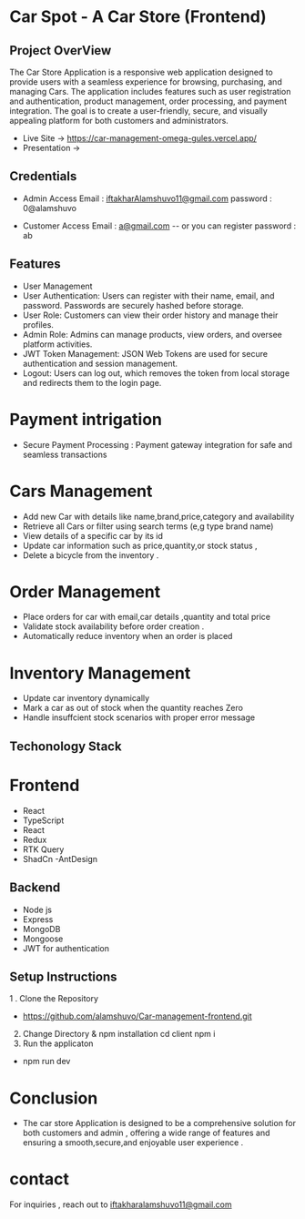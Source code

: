 # Car Spot - A Car Store (Frontend)



## Project OverView 
The Car Store Application is a responsive web application designed to provide users with a seamless experience for browsing, purchasing, and managing Cars. The application includes features such as user registration and authentication, product management, order processing, and payment integration. The goal is to create a user-friendly, secure, and visually appealing platform for both customers and administrators.

- Live Site -> https://car-management-omega-gules.vercel.app/
- Presentation -> 
## Credentials 
- Admin Access 
  Email : iftakharAlamshuvo11@gmail.com 
  password : 0@alamshuvo 

- Customer Access 
  Email : a@gmail.com -- or you can register 
  password : ab

## Features 
- User Management 
- User Authentication: Users can register with their name, email, and password. Passwords are securely hashed before storage.
- User Role: Customers can view their order history and manage their profiles.
- Admin Role: Admins can manage products, view orders, and oversee platform activities.
- JWT Token Management: JSON Web Tokens are used for secure authentication and session management.
- Logout: Users can log out, which removes the token from local storage and redirects them to the login page.

# Payment intrigation 
- Secure Payment Processing : Payment gateway integration for safe and seamless transactions
# Cars Management 
- Add new Car with details like name,brand,price,category and availability 
- Retrieve all Cars or filter using search terms (e,g type brand name)
- View details of a specific car by its id 
- Update car information such as price,quantity,or stock status , 
- Delete a bicycle from the inventory .
# Order Management 
- Place orders for car with email,car details ,quantity and total price 
- Validate stock availability before order creation . 
- Automatically reduce inventory when an order is placed
# Inventory Management 
- Update car inventory dynamically 
- Mark a car as out of stock when the quantity reaches Zero 
- Handle insuffcient stock scenarios with proper error message 

## Techonology Stack 
# Frontend
- React 
- TypeScript 
- React 
- Redux 
- RTK Query 
- ShadCn
-AntDesign

## Backend 
- Node js
- Express 
- MongoDB
- Mongoose 
- JWT for authentication


## Setup Instructions 
1 . Clone the Repository 
- https://github.com/alamshuvo/Car-management-frontend.git
2. Change Directory & npm installation 
cd client 
npm i 
3. Run the applicaton 
- npm run dev 

# Conclusion 
 - The car store Application is designed to be a comprehensive solution for both customers and admin , offering a wide range of features and ensuring a smooth,secure,and enjoyable user experience . 

 # contact 
 For inquiries , reach out to iftakharalamshuvo11@gmail.com